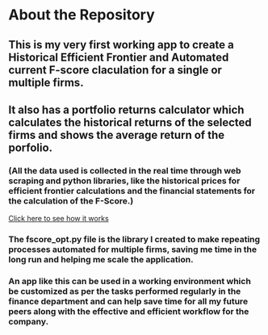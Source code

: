# About the Repository
## This is my very first working app to create a Historical Efficient Frontier and Automated current F-score claculation for a single or multiple firms. 
## It also has a portfolio returns calculator which calculates the historical returns of the selected firms and shows the average return of the porfolio.
### (All the data used is collected in the real time through web scraping and python libraries, like the historical prices for efficient frontier calculations and the financial statements for the calculation of the F-Score.) 

[Click here to see how it works](https://luvsharma.streamlit.app/)

### The fscore_opt.py file is the library I created to make repeating processes automated for multiple firms, saving me time in the long run and helping me scale the application.

### An app like this can be used in a working environment which be customized as per the tasks performed regularly in the finance department and can help save time for all my future peers along with the effective and efficient workflow for the company.
